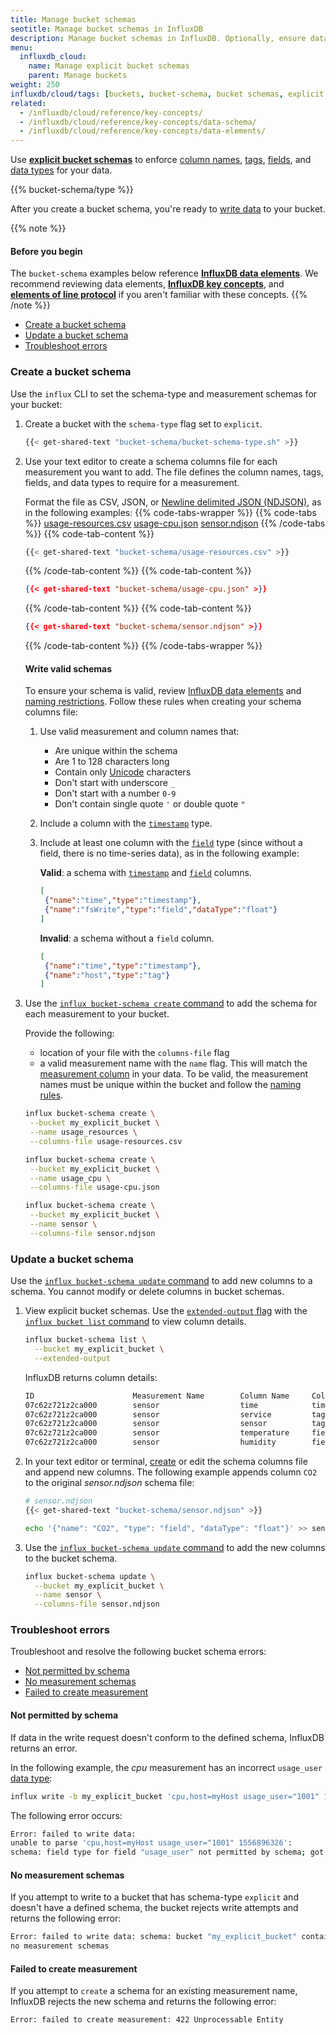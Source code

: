 ```yaml
---
title: Manage bucket schemas
seotitle: Manage bucket schemas in InfluxDB
description: Manage bucket schemas in InfluxDB. Optionally, ensure data written to InfluxDB follows a specific schema.
menu:
  influxdb_cloud:
    name: Manage explicit bucket schemas
    parent: Manage buckets
weight: 250
influxdb/cloud/tags: [buckets, bucket-schema, bucket schemas, explicit bucket schemas, schema]
related:
  - /influxdb/cloud/reference/key-concepts/
  - /influxdb/cloud/reference/key-concepts/data-schema/
  - /influxdb/cloud/reference/key-concepts/data-elements/
---
```


Use [**explicit bucket schemas**](/influxdb/cloud/reference/key-concepts/data-elements/#bucket-schema) to enforce [column names](/influxdb/cloud/reference/glossary/#column), [tags](/influxdb/cloud/reference/glossary/#field), [fields](/influxdb/cloud/reference/glossary/#field), and
[data types](/influxdb/cloud/reference/glossary/#data-type) for your data.

{{% bucket-schema/type %}}

After you create a bucket schema, you're ready to [write data](/influxdb/cloud/write-data/) to your bucket.

{{% note %}}

#### Before you begin

The `bucket-schema` examples below reference [**InfluxDB data elements**](/influxdb/cloud/reference/key-concepts/data-elements/). We recommend reviewing data elements, [**InfluxDB key concepts**](/influxdb/cloud/reference/key-concepts/), and [**elements of line protocol**](/influxdb/cloud/reference/syntax/line-protocol/#elements-of-line-protocol) if you aren't familiar with these concepts.
{{% /note %}}

- [Create a bucket schema](#create-a-bucket-schema)
- [Update a bucket schema](#update-a-bucket-schema)
- [Troubleshoot errors](#troubleshoot-errors)

### Create a bucket schema
Use the `influx` CLI to set the schema-type and measurement schemas for your bucket:
1. Create a bucket with the `schema-type` flag set to `explicit`.

    ```sh
    {{< get-shared-text "bucket-schema/bucket-schema-type.sh" >}}
    ```

2. Use your text editor to create a schema columns file for each measurement you want to add.
   The file defines the column names, tags, fields, and data types to require for a measurement.

   Format the file as CSV, JSON, or [Newline delimited JSON (NDJSON)](http://ndjson.org/),
   as in the following examples:
   {{% code-tabs-wrapper %}}
   {{% code-tabs %}}
   [usage-resources.csv](#)
   [usage-cpu.json](#)
   [sensor.ndjson](#)
   {{% /code-tabs %}}
   {{% code-tab-content %}}
   ```sh
   {{< get-shared-text "bucket-schema/usage-resources.csv" >}}
   ```
   {{% /code-tab-content %}}
   {{% code-tab-content %}}
   ```json
   {{< get-shared-text "bucket-schema/usage-cpu.json" >}}
   ```
   {{% /code-tab-content %}}
   {{% code-tab-content %}}
   ```json
   {{< get-shared-text "bucket-schema/sensor.ndjson" >}}
   ```
   {{% /code-tab-content %}}
   {{% /code-tabs-wrapper %}}

   #### Write valid schemas 
   To ensure your schema is valid, review [InfluxDB data elements](/influxdb/cloud/reference/key-concepts/data-elements/) and [naming restrictions](/influxdb/cloud/reference/syntax/line-protocol/#naming-restrictions).
   Follow these rules when creating your schema columns file: 
   1. Use valid measurement and column names that:
      - Are unique within the schema
      - Are 1 to 128 characters long
      - Contain only [Unicode](https://www.unicode.org/charts/) characters
      - Don't start with underscore `_`
      - Don't start with a number `0-9`
      - Don't contain single quote `'` or double quote `"`
   2. Include a column with the [`timestamp`](/influxdb/cloud/reference/key-concepts/data-elements/#timestamp) type.
   3. Include at least one column with the [`field`](/influxdb/cloud/reference/key-concepts/data-elements/#fields) type (since without a field, there is no time-series data), as in the following example:

      **Valid**: a schema with [`timestamp`]() and [`field`]() columns. 
      ```json
      [
       {"name":"time","type":"timestamp"},
       {"name":"fsWrite","type":"field","dataType":"float"}
      ]
      ```
   
      **Invalid**: a schema without a `field` column.
      ```json
      [
       {"name":"time","type":"timestamp"},
       {"name":"host","type":"tag"}
      ]
      ```

3. Use the [`influx bucket-schema create` command](/influxdb/cloud/reference/cli/influx/bucket-schema/create) to add the schema for each measurement to your bucket.

    Provide the following:
    - location of your file with the `columns-file` flag
    - a valid measurement name with the `name` flag. This will match the [measurement column](/influxdb/cloud/reference/key-concepts/data-elements/#measurement) in your data. To be valid, the measurement names must be unique within the bucket and follow the [naming rules](#write-valid-schemas).

    ```sh
    influx bucket-schema create \
     --bucket my_explicit_bucket \
     --name usage_resources \
     --columns-file usage-resources.csv

    influx bucket-schema create \
     --bucket my_explicit_bucket \
     --name usage_cpu \
     --columns-file usage-cpu.json

    influx bucket-schema create \
     --bucket my_explicit_bucket \
     --name sensor \
     --columns-file sensor.ndjson     
    ```

### Update a bucket schema

Use the [`influx bucket-schema update` command](/influxdb/cloud/reference/cli/influx/bucket-schema/update) to add new columns to a schema. You cannot modify or delete columns in bucket schemas.

1. View explicit bucket schemas.
Use the [`extended-output` flag](/influxdb/cloud/reference/cli/influx/bucket-schema/list#list-all-schema-of-a-bucket-and-print-column-information) with the [`influx bucket list` command](/influxdb/cloud/reference/cli/influx/bucket-schema/list) to view column details.

    ```sh
    influx bucket-schema list \
      --bucket my_explicit_bucket \
      --extended-output
    ```

    InfluxDB returns column details:

    ```sh
    ID                      Measurement Name        Column Name     Column Type     Column Data Type   Bucket ID
    07c62z721z2ca000        sensor                  time            timestamp                          a7d5558b880a95da
    07c62z721z2ca000        sensor                  service         tag                                a7d5558b880a95da
    07c62z721z2ca000        sensor                  sensor          tag                                a7d5558b880a95da
    07c62z721z2ca000        sensor                  temperature     field           float              a7d5558b880a95da
    07c62z721z2ca000        sensor                  humidity        field           float              a7d5558b880a95da
    ```

2. In your text editor or terminal, [create](#create-a-bucket-schema) or edit the schema columns file and append new columns. The following example appends column `CO2` to the original *sensor.ndjson* schema file:

    ```sh
    # sensor.ndjson
    {{< get-shared-text "bucket-schema/sensor.ndjson" >}}
    ```

    ```sh
    echo '{"name": "CO2", "type": "field", "dataType": "float"}' >> sensor.ndjson
    ```

3. Use the [`influx bucket-schema update` command](/influxdb/cloud/reference/cli/influx/bucket-schema/update) to add the new columns to the bucket schema.

    ```sh
    influx bucket-schema update \
      --bucket my_explicit_bucket \
      --name sensor \
      --columns-file sensor.ndjson
    ```

### Troubleshoot errors

Troubleshoot and resolve the following bucket schema errors:
- [Not permitted by schema](#not-permitted-by-schema)
- [No measurement schemas](#no-measurement-schemas)
- [Failed to create measurement](#failed-to-create-measurement)

#### Not permitted by schema
If data in the write request doesn't conform to the defined schema, InfluxDB returns an error.

In the following example, the *cpu* measurement has an incorrect `usage_user` [data type](/influxdb/cloud/reference/glossary/#data-type):

```sh
influx write -b my_explicit_bucket 'cpu,host=myHost usage_user="1001" 1556896326'
```

The following error occurs:

```sh
Error: failed to write data:
unable to parse 'cpu,host=myHost usage_user="1001" 1556896326':
schema: field type for field "usage_user" not permitted by schema; got String but expected Float
  ```

#### No measurement schemas
If you attempt to write to a bucket that has schema-type `explicit` and doesn't have a defined schema, the
bucket rejects write attempts and returns the following error:

```sh
Error: failed to write data: schema: bucket "my_explicit_bucket" contains
no measurement schemas
```

#### Failed to create measurement
If you attempt to `create` a schema for an existing measurement name, InfluxDB rejects the new schema and returns the following error:

```sh
Error: failed to create measurement: 422 Unprocessable Entity
```
